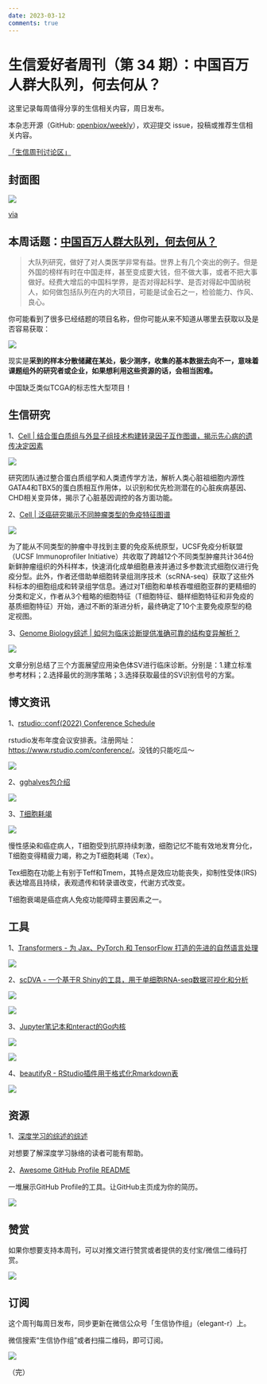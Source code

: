 ```yaml
---
date: 2023-03-12
comments: true
---
```


# 生信爱好者周刊（第 34 期）：中国百万人群大队列，何去何从？

这里记录每周值得分享的生信相关内容，周日发布。

本杂志开源（GitHub: [openbiox/weekly](https://github.com/openbiox/weekly)），欢迎提交 issue，投稿或推荐生信相关内容。

[「生信周刊讨论区」](https://github.com/openbiox/weekly/discussions "「生信周刊讨论区」")

## 封面图


![](https://files.mdnice.com/user/4331/24989391-e218-4a71-9611-e2c5a0cd8316.png)

[via](https://mp.weixin.qq.com/s/2V7vfj9X6z48Ad8DM2jZbQ)


## 本周话题：[中国百万人群大队列，何去何从？](https://mp.weixin.qq.com/s/2V7vfj9X6z48Ad8DM2jZbQ)

> 大队列研究，做好了对人类医学非常有益。世界上有几个突出的例子。但是外国的榜样有时在中国走样，甚至变成要大钱，但不做大事，或者不把大事做好。经费大增后的中国科学界，是否对得起科学、是否对得起中国纳税人，如何做包括队列在内的大项目，可能是试金石之一，检验能力、作风、良心。

你可能看到了很多已经结题的项目名称，但你可能从来不知道从哪里去获取以及是否容易获取：

![](https://files.mdnice.com/user/4331/5cd02846-9ef9-41e1-ad65-2d936b05f9cb.png)

现实是**采到的样本分散储藏在某处，极少测序，收集的基本数据去向不一，意味着课题组外的研究者或企业，如果想利用这些资源的话，会相当困难。**

中国缺乏类似TCGA的标志性大型项目！

## 生信研究

1、[Cell | 结合蛋白质组与外显子组技术构建转录因子互作图谱，揭示先心病的遗传决定因素](https://mp.weixin.qq.com/s/Pfeoiy3pwzuWXtUNwDzGCA)


![](https://files.mdnice.com/user/4331/127355be-dd23-4e6b-b5d5-c9713a022ea7.png)


研究团队通过整合蛋白质组学和人类遗传学方法，解析人类心脏祖细胞内源性GATA4和TBX5的蛋白质相互作用体，以识别和优先检测潜在的心脏疾病基因、CHD相关变异体，揭示了心脏基因调控的各方面功能。

2、[Cell | 泛癌研究揭示不同肿瘤类型的免疫特征图谱](https://zhuanlan.zhihu.com/p/473794440?utm_source=wechat_session&utm_medium=social&utm_oi=841811531518836736)


![](https://files.mdnice.com/user/4331/481c5964-4cac-497d-a26b-0c93f2c2c91a.png)

为了能从不同类型的肿瘤中寻找到主要的免疫系统原型，UCSF免疫分析联盟（UCSF Immunoprofiler Initiative）共收取了跨越12个不同类型肿瘤共计364份新鲜肿瘤组织的外科样本，快速消化成单细胞悬液并通过多参数流式细胞仪进行免疫分型。此外，作者还借助单细胞转录组测序技术（scRNA-seq）获取了这些外科标本的细胞组成和转录组学信息。通过对T细胞和单核吞噬细胞亚群的更精细的分类和定义，作者从3个粗略的细胞特征（T细胞特征、髓样细胞特征和非免疫的基质细胞特征）开始，通过不断的渐进分析，最终确定了10个主要免疫原型的稳定视图。

3、[Genome Biology综述 | 如何为临床诊断提供准确可靠的结构变异解析？](https://mp.weixin.qq.com/s/g9aelcLEgITRU81eH1uZvg)


![](https://files.mdnice.com/user/4331/830f434f-656f-4780-a708-0d060f068e6e.png)


文章分别总结了三个方面展望应用染色体SV进行临床诊断。分别是：1.建立标准参考材料；2.选择最优的测序策略；3.选择获取最佳的SV识别信号的方案。


## 博文资讯

1、[rstudio::conf(2022) Conference Schedule](https://www.rstudio.com/blog/rstudio-2022-conf-schedule/)

rstudio发布年度会议安排表。注册网址：<https://www.rstudio.com/conference/>。没钱的只能吃瓜～

![](https://files.mdnice.com/user/4331/fe37e429-ea09-47d1-a514-6e50eb13a744.png)

2、[gghalves包介绍](https://mp.weixin.qq.com/s/cnhucGCgHvOjXsWETkE3mg)


![](https://files.mdnice.com/user/4331/bf6a0e3e-0d68-4ce1-bc04-3c7109c3969d.png)


3、[T细胞耗竭](https://github.com/openbiox/weekly/issues/476)


![](https://files.mdnice.com/user/4331/f11d6dbb-4391-4b79-8328-0983a561f107.png)


慢性感染和癌症病人，T细胞受到抗原持续刺激，细胞记忆不能有效地发育分化，T细胞变得精疲力竭，称之为T细胞耗竭（Tex）。

Tex细胞在功能上有别于Teff和Tmem，其特点是效应功能丧失，抑制性受体(IRS)表达增高且持续，表观遗传和转录谱改变，代谢方式改变。

T细胞衰竭是癌症病人免疫功能障碍主要因素之一。


## 工具

1、[Transformers - 为 Jax、PyTorch 和 TensorFlow 打造的先进的自然语言处理](https://github.com/huggingface/transformers/blob/main/README_zh-hans.md)


![](https://files.mdnice.com/user/4331/0439f1bc-3c8f-45bd-bb75-e7c4bd99b466.png)


2、[scDVA - 一个基于R Shiny的工具，用于单细胞RNA-seq数据可视化和分析](https://github.com/liziyie/scDVA)


![](https://files.mdnice.com/user/4331/6ba44d19-9cd6-4e5e-8d0c-f5be63d6c8e9.png)


![](https://files.mdnice.com/user/4331/37b1dc66-1df4-49ad-880a-50c2c1db5123.png)



3、[Jupyter笔记本和nteract的Go内核](https://github.com/gopherdata/gophernotes)


![](https://files.mdnice.com/user/4331/aafc65f7-e465-41b1-a880-cd425fb9fea3.png)


![](https://files.mdnice.com/user/4331/70401a1f-d2d5-4569-b8e6-244a90b65db1.png)

4、[beautifyR - RStudio插件用于格式化Rmarkdown表](https://github.com/mwip/beautifyR)


![](https://files.mdnice.com/user/4331/14b1b9a2-7c36-432c-9ced-11bfe9b5e8f2.png)

## 资源

1、[深度学习的综述的综述](https://mp.weixin.qq.com/s/oNdz1-JR7Kdw9C_NKAXg2Q)

对想要了解深度学习脉络的读者可能有帮助。

2、[Awesome GitHub Profile README](https://github.com/abhisheknaiidu/awesome-github-profile-readme)

一堆展示GitHub Profile的工具。让GitHub主页成为你的简历。


![](https://files.mdnice.com/user/4331/60b3fe10-a5a8-419a-a132-438b613a1ab5.png)



## 赞赏

如果你想要支持本周刊，可以对推文进行赞赏或者提供的支付宝/微信二维码打赏。

![](https://cdn.nlark.com/yuque/0/2022/png/471931/1648291334186-bd3390be-c83c-4396-aabd-ca39f588c15d.png)

## 订阅

这个周刊每周日发布，同步更新在微信公众号「生信协作组」（elegant-r）上。

微信搜索“生信协作组”或者扫描二维码，即可订阅。

![](https://cdn.nlark.com/yuque/0/2022/png/471931/1648306398708-897e7ad4-6008-40f8-9200-ddee834b09a7.png)

（完）

